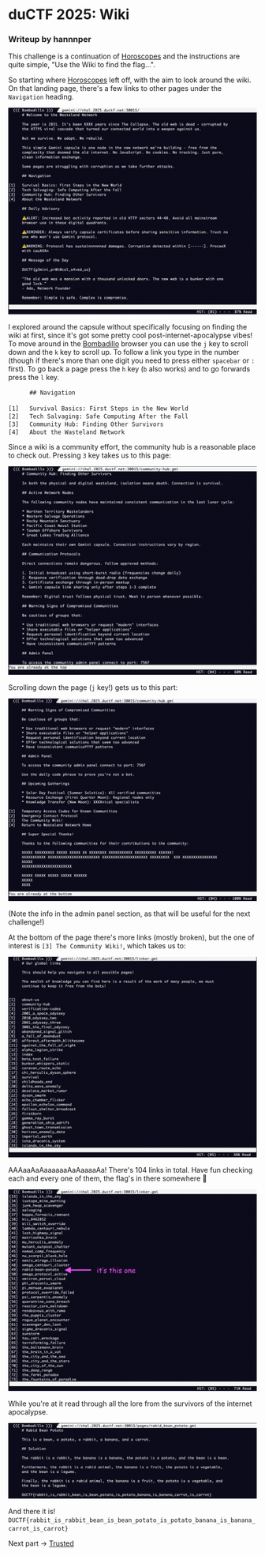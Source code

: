 # duCTF 2025: Wiki
### Writeup by hannnper

This challenge is a continuation of [Horoscopes](../horoscopes/horoscopes.md) and the instructions are quite simple, "Use the Wiki to find the flag...".

So starting where [Horoscopes](../horoscopes/horoscopes.md) left off, with the aim to look around the wiki. On that landing page, there's a few links to other pages under the `Navigation` heading.

<img src="horoscopes.png" alt="using bombadillo browser to view gemini capsule">

I explored around the capsule without specifically focusing on finding the wiki at first, since it's got some pretty cool post-internet-apocalypse vibes! To move around in the [Bombadillo](https://bombadillo.colorfield.space/) browser you can use the `j` key to scroll down and the `k` key to scroll up. To follow a link you type in the number (though if there's more than one digit you need to press either `spacebar` or `:` first). To go back a page press the `h` key (`b` also works) and to go forwards press the `l` key.

```
      ## Navigation
      
[1]   Survival Basics: First Steps in the New World
[2]   Tech Salvaging: Safe Computing After the Fall
[3]   Community Hub: Finding Other Survivors
[4]   About the Wasteland Network
```

Since a wiki is a community effort, the community hub is a reasonable place to check out. Pressing `3` key takes us to this page:

<img src="wiki-community-hub1.png" alt="top of community hub page">

Scrolling down the page (`j` key!) gets us to this part:

<img src="wiki-community-hub2.png" alt="bottom of community hub page">

(Note the info in the admin panel section, as that will be useful for the next challenge!)

At the bottom of the page there's more links (mostly broken), but the one of interest is `[3] The Community Wiki!`, which takes us to:

<img src="wiki-wiki.png" alt="so many links">

AAAaaAaAaaaaaaAaAaaaaAa! There's 104 links in total. Have fun checking each and every one of them, the flag's in there somewhere 🤪

<img src="wiki-wacky.png" alt="so so so many links">

While you're at it read through all the lore from the survivors of the internet apocalypse.

<img src="wiki-flag.png" alt="The glorious flag in page 49, Rabid Bean Potato">

And there it is! `DUCTF{rabbit_is_rabbit_bean_is_bean_potato_is_potato_banana_is_banana_carrot_is_carrot}`

Next part -> [Trusted](../trusted/trusted.md)

